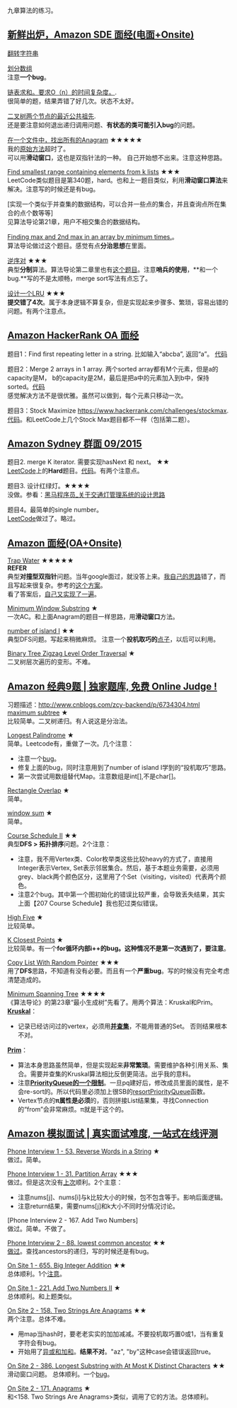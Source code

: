 九章算法的练习。  

## [新鲜出炉，Amazon SDE 面经(电面+Onsite)](http://www.jiuzhang.com/qa/3896/)  
[翻转字符串](https://github.com/zhuxiuwei/algo/blob/master/src/lintcode/round1/P053_ReverseWordsInAString.java)  
  
[划分数组](https://github.com/zhuxiuwei/algo/blob/master/src/lintcode/round1/P031_PartitionArray.java)  
注意**一个bug**。  

[链表求和。要求O（n）的时间复杂度。](https://github.com/zhuxiuwei/algo/blob/master/src/lintcode/round1/P167_AddTwoNumbers.java).  
很简单的题，结果弄错了好几次。状态不太好。  

[二叉树两个节点的最近公共祖先](https://github.com/zhuxiuwei/algo/blob/master/src/lintcode/round1/P088_LowestCommonAncestor.java).  
还是要注意如何退出递归调用问题、**有状态的类可能引入bug**的问题。  

[在一个文件中，找出所有的Anagram](https://github.com/zhuxiuwei/algo/blob/master/src/LeetCode/round1/easy/P438_FindAllAnagramsInAString.java) ★★★★★  
我的[原始方法](https://github.com/zhuxiuwei/algo/blob/master/src/LeetCode/round1/easy/P438_FindAllAnagramsInAString.java#L81)超时了。  
可以用**滑动窗口**，这也是双指针法的一种。 自己开始想不出来。注意这种思路。  

[Find smallest range containing elements from k lists](https://github.com/zhuxiuwei/algo/blob/master/src/LeetCode/round1/hard/P340_LongestSubstringWithAtMostKDistinctCharacters.java) ★★★  
LeetCode类似题目是第340题，hard。也和上一题目类似，利用**滑动窗口算法**来解决。注意写的时候还是有bug。  

[实现一个类似于并查集的数据结构，可以合并一些点的集合，并且查询点所在集合的点个数等等]  
见算法导论第21章，用户不相交集合的数据结构。  

[Finding max and 2nd max in an array by minimum times.](https://github.com/zhuxiuwei/algo/blob/master/src/study/interview/jiuzhang/FindMax2ndMaxInArray.java)。  
算法导论做过这个题目。感觉有点**分治思想**在里面。  

[逆序对](https://github.com/zhuxiuwei/algo/blob/master/src/lintcode/round1/P532_ReversePairs.java) ★★★  
典型**分制**算法。算法导论第二章里也有[这个题目](https://github.com/zhuxiuwei/CLRS/blob/master/src/chap02_GettingStarted/Thinks24_Inversion_NiXuDui.java)。注意**哨兵的使用**，**和一个bug.**写的不是太顺畅，merge sort写法有点忘了。  

[设计一个LRU](https://github.com/zhuxiuwei/algo/blob/master/src/LeetCode/round1/hard/P146_LRUCache.java) ★★★  
**提交错了4次**。属于本身逻辑不算复杂，但是实现起来步骤多、繁琐，容易出错的问题。有两个注意点。  

## [Amazon HackerRank OA 面经](http://www.jiuzhang.com/qa/748/)  
题目1：Find first repeating letter in a string. 比如输入“abcba”, 返回“a”。 [代码](https://github.com/zhuxiuwei/algo/blob/master/src/study/interview/jiuzhang/FindFirstRepeatingLetterInAString.java)  

题目2：Merge 2 arrays in 1 array. 两个sorted array都有M个元素，但是a的capacity是M， b的capacity是2M，最后是把a中的元素加入到b中，保持sorted。[代码](https://github.com/zhuxiuwei/algo/blob/master/src/study/interview/jiuzhang/Merge2ArraysInto1Array.java)  
感觉解决方法不是很优雅。虽然可以做到，每个元素只移动一次。  

题目3：Stock Maximize https://www.hackerrank.com/challenges/stockmax.  
[代码](https://github.com/zhuxiuwei/algo/blob/master/src/study/interview/jiuzhang/StockMax.java)。和LeetCode上几个Stock Max题目都不一样（包括第二题）。  

## [Amazon Sydney 群面 09/2015](http://www.jiuzhang.com/qa/1009/)  
题目2. merge K iterator. 需要实现hasNext 和 next。 ★★  
[LeetCode](https://leetcode.com/problems/merge-k-sorted-lists/#/description)上的**Hard**题目。[代码](https://github.com/zhuxiuwei/algo/blob/master/src/LeetCode/round1/hard/P023_MergeKSortedLists.java)。有两个注意点。  

题目3. 设计红绿灯。★★★★  
没做。参看：[黑马程序员_关于交通灯管理系统的设计思路](http://blog.csdn.net/jijinhui1986/article/details/17844351)  

题目4。最简单的single number。  
[LeetCode](https://github.com/zhuxiuwei/algo/blob/master/src/LeetCode/round1/easy/P136_SingleNumber.java)做过了。略过。  

## [Amazon 面经(OA+Onsite)](http://www.jiuzhang.com/qa/2623/)
[Trap Water](https://github.com/zhuxiuwei/algo/blob/master/src/LeetCode/round1/hard/P042_TrappingRainWater.java) ★★★★★  
**REFER**  
典型**对撞型双指针**问题。当年google面过，就没答上来。[我自己的思路](https://github.com/zhuxiuwei/algo/blob/master/src/LeetCode/round1/hard/P042_TrappingRainWater.java#L47)错了，而且写起来很复杂。参考的[这个方案](https://discuss.leetcode.com/topic/3016/share-my-short-solution)。  
看了答案后，[自己又实现了一遍](https://github.com/zhuxiuwei/algo/blob/master/src/study/interview/jiuzhang/TrapWater1.java)。  

[Minimum Window Substring](https://github.com/zhuxiuwei/algo/blob/master/src/LeetCode/round1/hard/P076_MinimumWindowSubstring.java) ★  
一次AC。和上面Anagram的题目一样思路，用**滑动窗口**方法。  

[number of island I](https://github.com/zhuxiuwei/algo/blob/master/src/LeetCode/round1/medium/P200_NumberOfIslands.java) ★★  
典型DFS问题。写起来稍微麻烦。 注意一个**投机取巧的**[点子](https://github.com/zhuxiuwei/algo/blob/master/src/LeetCode/round1/medium/P200_NumberOfIslands.java#L80)，以后可以利用。  

[Binary Tree Zigzag Level Order Traversal](https://github.com/zhuxiuwei/algo/blob/master/src/LeetCode/round1/medium/P103_BinaryTreeZigzagLevelOrderTraversal.java) ★  
二叉树层次遍历的变形。不难。  

## [Amazon 经典9题 | 独家题库, 免费 Online Judge !](https://mp.weixin.qq.com/s?__biz=MzA5MzE4MjgyMw==&mid=2649456518&idx=1&sn=1357066e1910ce736804fef716511af1&chksm=887e118ebf0998986ff9455c00e7dd76a2f20ddb76719f5787da1958938cc53cd5cde0838c97&mpshare=1&scene=1&srcid=03176Lr2wNzzdXnbczqd5Rt5&key=5657e61c2ec7753dd17978d58491302bd6abe854dfb2438ad09c292e55b6717bd174d5bb9f49aab3eb7edfb7b1fbcd1383bd01894017b5da7563d754126cecdd8ffbcc02c72c99607f8f7e342bd15cc7&ascene=0&uin=MTUyMzg3NjAwMA%3D%3D&devicetype=iMac+MacBookAir7%2C1+OSX+OSX+10.12.3+build(16D32)&version=12020010&nettype=WIFI&fontScale=100&pass_ticket=0AiIToHJN8yqpuqRAsA5PaaQMJr8KtvlnZ2EqkX0zx%2BEZweRvHKyF%2ByjmycpUbVn)  
习题描述：http://www.cnblogs.com/zcy-backend/p/6734304.html  
[maximum subtree](https://github.com/zhuxiuwei/algo/blob/master/src/study/interview/jiuzhang/Ama9Ti_MaximumSubtree.java) ★  
比较简单。二叉树递归。有人说这是分治法。  

[Longest Palindrome](https://github.com/zhuxiuwei/algo/blob/master/src/study/interview/jiuzhang/Ama9Ti_LongestPalindrome.java) ★  
简单。Leetcode有，重做了一次。几个注意：  
* 注意一个[bug](https://github.com/zhuxiuwei/algo/blob/master/src/study/interview/jiuzhang/Ama9Ti_LongestPalindrome.java#L40)。  
* 修复上面的bug，同时注意用到了number of island I学到的“投机取巧”思路。  
* 第一次尝试用数组替代Map。注意数组是int[],不是char[]。  

[Rectangle Overlap](https://github.com/zhuxiuwei/algo/blob/master/src/study/interview/jiuzhang/Ama9Ti_RectangleOverlap.java) ★  
简单。  

[window sum](https://github.com/zhuxiuwei/algo/blob/master/src/study/interview/jiuzhang/Ama9Ti_WindowSum.java) ★  
简单。  

[Course Schedule II](https://github.com/zhuxiuwei/algo/blob/master/src/LeetCode/round1/medium/P210_CourseScheduleII.java) ★★  
典型**DFS > 拓扑排序**问题。2个注意：  
* 注意，我不用Vertex类、Color枚举类这些比较heavy的方式了，直接用Integer表示Vertex, Set<Integer>表示邻居集合。然后，基于本题业务需要，必须用grey、black两个颜色区分，这里用了个Set（visiting，visited）代表两个颜色。  
* 注意2个bug。其中第一个图初始化的错误比较严重，会导致丢失结果，其实上面【207 Course Schedule】我也犯过类似错误。  

[High Five](https://github.com/zhuxiuwei/algo/blob/master/src/study/interview/jiuzhang/Ama9Ti_HighFive.java) ★  
比较简单。  

[K Closest Points](https://github.com/zhuxiuwei/algo/blob/master/src/study/interview/jiuzhang/Ama9Ti_KClosestPoints.java) ★  
比较简单。有一个**for循环内部i++的bug。这种情况不是第一次遇到了，要注意**。  

[Copy List With Random Pointer](https://github.com/zhuxiuwei/algo/blob/master/src/LeetCode/round1/medium/P138_CopyListWithRandomPointer.java) ★★★  
用了**DFS**思路，不知道有没有必要。而且有一个**严重bug**。写的时候没有完全考虑清楚造成的。 

[Minimum Spanning Tree](https://github.com/zhuxiuwei/algo/blob/master/src/study/interview/jiuzhang/Ama9Ti_MinimumSpanningTree.java) ★★★★  
《算法导论》的第23章“最小生成树”先看了。用两个算法：Kruskal和Prim。  
**[Kruskal](https://github.com/zhuxiuwei/algo/blob/master/src/study/interview/jiuzhang/Ama9Ti_MinimumSpanningTree.java#L31)**：  
* 记录已经访问过的vertex，必须用[**并查集**](https://github.com/zhuxiuwei/CLRS/blob/master/src/chap21_DisjointSets/DisjointSetForest.java)，不能用普通的Set。 否则结果根本不对。  

**[Prim](https://github.com/zhuxiuwei/algo/blob/master/src/study/interview/jiuzhang/Ama9Ti_MinimumSpanningTree.java#L75)**：  
* 算法本身思路虽然简单，但是实现起来**非常繁琐**。需要维护各种引用关系、集合。需要并查集的Kruskal算法相比反倒更简洁。出乎我的意料。  
* 注意[**PriorityQueue的一个限制**](https://stackoverflow.com/questions/1871253/updating-java-priorityqueue-when-its-elements-change-priority)。一旦pq建好后，修改成员里面的属性，是不会re-sort的。所以代码里必须加上很SB的[resortPriorityQueue](https://github.com/zhuxiuwei/algo/blob/master/src/study/interview/jiuzhang/Ama9Ti_MinimumSpanningTree.java#L175)函数。  
* Vertex节点的**π属性是必须**的，否则拼接List<Connection>结果集，寻找Connection的“from”会非常麻烦。π就是干这个的。  

## [Amazon 模拟面试 | 真实面试难度, 一站式在线评测](http://mp.weixin.qq.com/s?__biz=MzA5MzE4MjgyMw==&mid=2649457365&idx=1&sn=575e93d2b05830fa830f87c6f064dbd7&chksm=887eecddbf0965cbb04810f4e498b69133c22df154000a9d6b1e9a8056bfd576aeefd1bbe512&mpshare=1&scene=23&srcid=0614sGjIobjr4nIxB9w8IJBb#rd)  
[Phone Interview 1 - 53. Reverse Words in a String](https://github.com/zhuxiuwei/algo/blob/master/src/lintcode/round1/P053_AmaMoni_ReverseWordsInAString.java) ★  
做过。简单。

[Phone Interview 1 - 31. Partition Array](https://github.com/zhuxiuwei/algo/blob/master/src/lintcode/round1/P031_AmaMoni_PartitionArray.java) ★★★  
做过。但是这次没有[上次](https://github.com/zhuxiuwei/algo/blob/master/src/lintcode/round1/P031_PartitionArray.java)顺利。2个主意：  
* 注意nums[j]、nums[i]与k比较大小的时候，包不包含等于。影响后面逻辑。  
* 注意return结果，需要nums[j]和k大小不同时分情况讨论。  

[Phone Interview 2 - 167. Add Two Numbers]  
做过。简单。不做了。  

[Phone Interview 2 - 88. lowest common ancestor](https://github.com/zhuxiuwei/algo/blob/master/src/lintcode/round1/P088_AmaMoni_LowestCommonAncestor.java) ★★  
[做过](https://github.com/zhuxiuwei/algo/blob/master/src/lintcode/round1/P088_LowestCommonAncestor.java)。查找ancestors的递归，写的时候还是有bug。  

[On Site 1 - 655. Big Integer Addition](https://github.com/zhuxiuwei/algo/blob/master/src/lintcode/round1/P655_BigIntegerAddition.java) ★★  
总体顺利。1个[注意](https://github.com/zhuxiuwei/algo/blob/master/src/lintcode/round1/P655_BigIntegerAddition.java#L56)。  

[On Site 1 - 221. Add Two Numbers II](https://github.com/zhuxiuwei/algo/blob/master/src/lintcode/round1/P221_AddTwoNumbersII.java) ★  
总体顺利。和上题类似。

[On Site 2 - 158. Two Strings Are Anagrams](https://github.com/zhuxiuwei/algo/blob/master/src/lintcode/round1/P158_AmaMoni_TwoStringsAreAnagrams.java) ★★  
两个注意。总体不难。  
* 用map当hash时，要老老实实的加加减减。不要投机取巧置0或1，当有重复字符会有bug。  
* 开始用了[异或和加和](https://github.com/zhuxiuwei/algo/blob/master/src/lintcode/round1/P158_AmaMoni_TwoStringsAreAnagrams.java#L63)。**结果不对**。"az", "by"这种case会错误返回true。  

[On Site 2 - 386. Longest Substring with At Most K Distinct Characters](https://github.com/zhuxiuwei/algo/blob/master/src/lintcode/round1/P386_LongestSubstringWithAtMostKDistinctCharacters.java) ★★  
滑动窗口问题。 总体顺利。一个[bug](https://github.com/zhuxiuwei/algo/blob/master/src/lintcode/round1/P386_LongestSubstringWithAtMostKDistinctCharacters.java#L39)。  

[On Site 2 - 171. Anagrams](https://github.com/zhuxiuwei/algo/blob/master/src/lintcode/round1/P171_Anagrams.java) ★  
和<158. Two Strings Are Anagrams>类似，调用了它的方法。总体顺利。  

